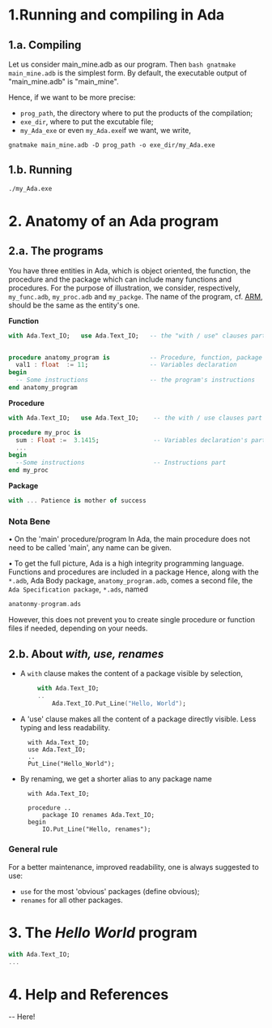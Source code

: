 # 1.Running and compiling in Ada

## 1.a. Compiling

Let us consider main_mine.adb as our program. Then ```bash gnatmake main_mine.adb``` is the simplest form. By default, the executable output of "main_mine.adb" is "main_mine".

Hence, if we want to be more precise:
- ```prog_path```, the directory where to put the products of the compilation;
- ```exe_dir```, where to put the excutable file;
- ```my_Ada_exe``` or even ```my_Ada.exe```if we want,
we write,
```shell
gnatmake main_mine.adb -D prog_path -o exe_dir/my_Ada.exe
```


## 1.b. Running
```Bash
./my_Ada.exe
```



# 2. Anatomy of an Ada program

## 2.a. The programs

You have three entities in Ada, which is object oriented, the function, the procedure and the package which can include many functions and procedures. For the purpose of illustration, we consider, respectively, ```my_func.adb```, ```my_proc.adb``` and ```my_packge```. The name of the program, cf. [ARM](link_here), should be the same as the entity's one.

**Function**
```Ada
with Ada.Text_IO;   use Ada.Text_IO;   -- the "with / use" clauses part


procedure anatomy_program is           -- Procedure, function, package's name must be the file's one
  val1 : float  := 11;                 -- Variables declaration
begin
  -- Some instructions                 -- the program's instructions
end anatomy_program
  ```

**Procedure**
```Ada
with Ada.Text_IO;   use Ada.Text_IO;    -- the with / use clauses part

procedure my_proc is
  sum : Float :=  3.1415;               -- Variables declaration's part
  ...
begin
  --Some instructions                   -- Instructions part
end my_proc
```

**Package**
```Ada
with ... Patience is mother of success 
```

### Nota Bene
• On the 'main' procedure/program
In Ada, the main procedure does not need to be called 'main', any name can be given.

• To get the full picture, Ada is a high integrity programming language. Functions and procedures are included in a package
Hence, along with the ```*.adb```, Ada Body package, ```anatomy_program.adb```, comes a second file, the ```Ada Specification package```, ```*.ads```, named
```Ada
anatonmy-program.ads
```
However, this does not prevent you to create single procedure or function files if needed, depending on your needs.


## 2.b. About *with, use, renames*

- A ```with``` clause makes the content of a package visible by selection,
```Ada
        with Ada.Text_IO;
        ..
            Ada.Text_IO.Put_Line("Hello, World");
 ```
            
- A 'use' clause makes all the content of a package directly visible. Less typing and less readability.

        with Ada.Text_IO;
        use Ada.Text_IO;
        ..
        Put_Line("Hello_World");
    

- By renaming, we get a shorter alias to any package name

        with Ada.Text_IO;
        
        procedure ..
            package IO renames Ada.Text_IO;
        begin
            IO.Put_Line("Hello, renames");
            


### General rule
For a better maintenance, improved readability, one is always suggested to use:
- ```use``` for the most 'obvious' packages (define obvious);
- ```renames``` for all other packages.


# 3. The *Hello World* program

```Ada
with Ada.Text_IO;
...
```


# 4. Help and References
-- Here!
